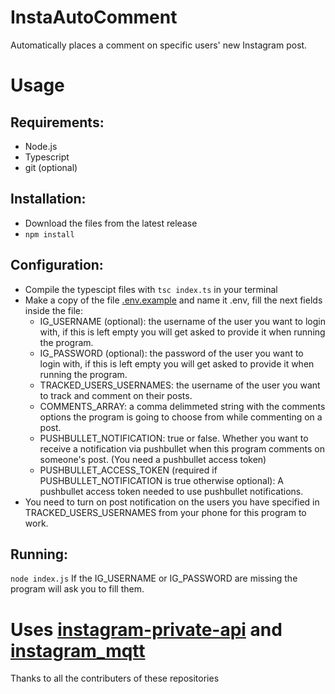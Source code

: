# InstaAutoComment
Automatically places a comment on specific users' new Instagram post.

# Usage
## Requirements:
- Node.js
- Typescript
- git (optional)
## Installation:
- Download the files from the latest release
- `npm install`
## Configuration:
- Compile the typescipt files with `tsc index.ts` in your terminal
- Make a copy of the file [.env.example](.env.example) and name it .env, fill the next fields inside the file:
  - IG_USERNAME (optional): the username of the user you want to login with, if this is left empty you will get asked to provide it when running the program.
  - IG_PASSWORD (optional): the password of the user you want to login with, if this is left empty you will get asked to provide it when running the program.
  - TRACKED_USERS_USERNAMES: the username of the user you want to track and comment on their posts.
  - COMMENTS_ARRAY: a comma delimmeted string with the comments options the program is going to choose from while commenting on a post.
  - PUSHBULLET_NOTIFICATION: true or false. Whether you want to receive a notification via pushbullet when this program comments on someone's post. (You need a pushbullet access token)
  - PUSHBULLET_ACCESS_TOKEN (required if PUSHBULLET_NOTIFICATION is true otherwise optional): A pushbullet access token needed to use pushbullet notifications.
- You need to turn on post notification on the users you have specified in TRACKED_USERS_USERNAMES from your phone for this program to work.
## Running:
`node index.js`
If the IG_USERNAME or IG_PASSWORD are missing the program will ask you to fill them.
# Uses [instagram-private-api](https://github.com/dilame/instagram-private-api) and [instagram_mqtt](https://github.com/Nerixyz/instagram_mqtt)
Thanks to all the contributers of these repositories
